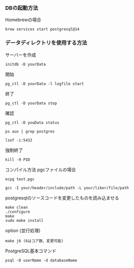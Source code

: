 ### DBの起動方法
Homebrewの場合
```
brew services start postgresql@14
```

### データディレクトリを使用する方法
サーバーを作成
```
initdb -D yourData
```
開始
```
pg_ctl -D yourData -l logfile start
```
終了
```
pg_ctl -D yourData stop
```
確認
```
pg_ctl -D youData status
```
```
ps aux | grep postgres
```
```
lsof -i:5432
```
強制終了
```
kill -9 PID
```

コンパイル方法
pgcファイルの場合
```
ecpg test.pgc
```
```
gcc -I your/header/include/path -L your/liker/file/path
```

postgresqlのソースコードを変更したものを読み込ませる
```
make clean
./configure
make
sudo make install
```

option (並行処理)
```
make j6 (6はコア数、変更可能)
```
PostgreSQL基本コマンド
```
psql -D userName -d databaseName
```
